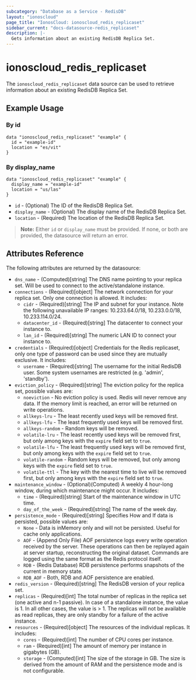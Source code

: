 ```yaml
---
subcategory: "Database as a Service - RedisDB"
layout: "ionoscloud"
page_title: "IonosCloud: ionoscloud_redis_replicaset"
sidebar_current: "docs-datasource-redis_replicaset"
description: |-
  Gets information about an existing RedisDB Replica Set.
---
```


# ionoscloud_redis_replicaset

The `ionoscloud_redis_replicaset` data source can be used to retrieve information about an existing RedisDB Replica Set.

## Example Usage

### By id
```hcl
data "ionoscloud_redis_replicaset" "example" {
  id = "example-id"
  location = "es/vit"
}
```

### By display_name
```hcl
data "ionoscloud_redis_replicaset" "example" {
  display_name = "example-id"
  location = "us/las"
}
```

* `id` - (Optional) The ID of the RedisDB Replica Set.
* `display_name` - (Optional) The display name of the RedisDB Replica Set.
* `location` - (Required) The location of the RedisDB Replica Set.

> **Note:** Either `id` or `display_name` must be provided. If none, or both are provided, the datasource will return an error.

## Attributes Reference

The following attributes are returned by the datasource:

* `dns_name` - (Computed)[string] The DNS name pointing to your replica set. Will be used to connect to the active/standalone instance.
* `connections` - (Required)[object] The network connection for your replica set. Only one connection is allowed. It includes:
  * `cidr` - (Required)[string] The IP and subnet for your instance. Note the following unavailable IP ranges: 10.233.64.0/18, 10.233.0.0/18, 10.233.114.0/24.
  * `datacenter_id` - (Required)[string] The datacenter to connect your instance to.
  * `lan_id` - (Required)[string] The numeric LAN ID to connect your instance to.
* `credentials` - (Required)[object] Credentials for the Redis replicaset, only one type of password can be used since they are mutually exclusive. It includes:
  * `username` - (Required)[string] The username for the initial RedisDB user. Some system usernames are restricted (e.g. 'admin', 'standby').
* `eviction_policy` - (Required)[string] The eviction policy for the replica set, possible values are:
  * `noeviction` - No eviction policy is used. Redis will never remove any data. If the memory limit is reached, an error will be returned on write operations.
  * `allkeys-lru` - The least recently used keys will be removed first.
  * `allkeys-lfu` - The least frequently used keys will be removed first.
  * `allkeys-random` - Random keys will be removed.
  * `volatile-lru` - The least recently used keys will be removed first, but only among keys with the `expire` field set to `true`.
  * `volatile-lfu` - The least frequently used keys will be removed first, but only among keys with the `expire` field set to `true`.
  * `volatile-random` - Random keys will be removed, but only among keys with the `expire` field set to `true`.
  * `volatile-ttl` - The key with the nearest time to live will be removed first, but only among keys with the `expire` field set to `true`.
* `maintenance_window` - (Optional)(Computed) A weekly 4 hour-long window, during which maintenance might occur. It includes:
  * `time` - (Required)[string] Start of the maintenance window in UTC time.
  * `day_of_the_week` - (Required)[string] The name of the week day.
* `persistence_mode` - (Required)[string] Specifies How and If data is persisted, possible values are:
  * `None` - Data is inMemory only and will not be persisted. Useful for cache only applications.
  * `AOF` - (Append Only File) AOF persistence logs every write operation received by the server. These operations can then be replayed again at server startup, reconstructing the original dataset. Commands are logged using the same format as the Redis protocol itself.
  * `RDB` - (Redis Database) RDB persistence performs snapshots of the current in memory state.
  * `RDB_AOF` - Both, RDB and AOF persistence are enabled.
* `redis_version` - (Required)[string] The RedisDB version of your replica set.
* `replicas` - (Required)[int] The total number of replicas in the replica set (one active and n-1 passive). In case of a standalone instance, the value is 1. In all other cases, the value is > 1. The replicas will not be available as read replicas, they are only standby for a failure of the active instance.
* `resources` - (Required)[object] The resources of the individual replicas. It includes:
  * `cores` - (Required)[int] The number of CPU cores per instance.
  * `ram` - (Required)[int] The amount of memory per instance in gigabytes (GB).
  * `storage` - (Computed)[int] The size of the storage in GB. The size is derived from the amount of RAM and the persistence mode and is not configurable.

